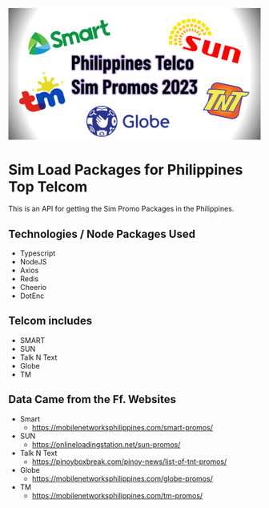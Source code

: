 ![Repo Cover](/PHTelcoAPICover.png)
# Sim Load Packages for Philippines Top Telcom
This is an API for getting the Sim Promo Packages in the Philippines.

## Technologies / Node Packages Used
- Typescript
- NodeJS
- Axios
- Redis
- Cheerio
- DotEnc

## Telcom includes
- SMART
- SUN
- Talk N Text
- Globe
- TM

## Data Came from the Ff. Websites
- Smart
  * https://mobilenetworksphilippines.com/smart-promos/
- SUN
  * https://onlineloadingstation.net/sun-promos/
- Talk N Text
  * https://pinoyboxbreak.com/pinoy-news/list-of-tnt-promos/
- Globe
  * https://mobilenetworksphilippines.com/globe-promos/
- TM
  * https://mobilenetworksphilippines.com/tm-promos/
